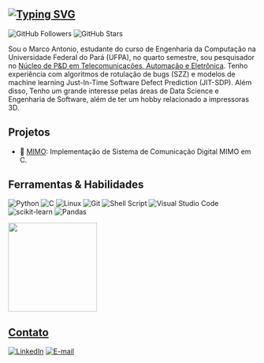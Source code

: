 [![Typing SVG](https://readme-typing-svg.demolab.com?font=Noto+Sans+MonoPause&weight=700&size=24&duration=4999&pause=1000&color=76bdfc&&vCenter=true&width=435&lines=Hi!+I%C2%B4m+Marco+Mau%C3%A9s+🖥️)](https://git.io/typing-svg)
---
![GitHub Followers](https://img.shields.io/github/followers/mauesjr?style=social)
![GitHub Stars](https://img.shields.io/github/stars/mauesjr?style=social)

Sou o Marco Antonio, estudante do curso de Engenharia da Computação na Universidade Federal do Pará (UFPA), no quarto semestre, sou pesquisador no [Núcleo de P&D em Telecomunicações, Automação e Eletrônica](https://github.com/lasseufpa). Tenho experiência com algoritmos de rotulação de bugs (SZZ) e modelos de machine learning Just-In-Time Software Defect Prediction (JIT-SDP). Além disso, Tenho um grande interesse pelas áreas de Data Science e Engenharia de Software, além de ter um hobby relacionado a impressoras 3D.

## Projetos

- 📡 [MIMO](https://lasseufpa.github.io/cMIMO/): Implementação de Sistema de Comunicação Digital MIMO em C.

## Ferramentas & Habilidades

![Python](https://img.shields.io/badge/python-3670A0?style=for-the-badge&logo=python&logoColor=ffdd54)
![C](https://img.shields.io/badge/c-%2300599C.svg?style=for-the-badge&logo=c&logoColor=white)
![Linux](https://img.shields.io/badge/Linux-FCC624?style=for-the-badge&logo=linux&logoColor=black)
![Git](https://img.shields.io/badge/git-%23F05033.svg?style=for-the-badge&logo=git&logoColor=white)
![Shell Script](https://img.shields.io/badge/shell-%23121011.svg?style=for-the-badge&logo=gnu-bash&logoColor=yellow)
![Visual Studio Code](https://img.shields.io/badge/VS%20Code-0078d7.svg?style=for-the-badge&logo=visual-studio-code&logoColor=white)
![scikit-learn](https://img.shields.io/badge/scikit--learn-%23F7931E.svg?style=for-the-badge&logo=scikit-learn&logoColor=white)
![Pandas](https://img.shields.io/badge/pandas-%23150458.svg?style=for-the-badge&logo=pandas&logoColor=white)


 <a href="https://github.com/mauesjr">
    <img height="180em" src="https://github-readme-stats-eight-theta.vercel.app/api?username=mauesjr&show_icons=true&theme=tokyonight&include_all_commits=true&count_private=true"/>
</p>

   
## Contato

[![LinkedIn](https://img.shields.io/badge/-LinkedIn-000?style=for-the-badge&logo=linkedin&logoColor=76bdfc&color:ff5d8f)](www.linkedin.com/in/marcomaues)
[![E-mail](https://img.shields.io/badge/-Email-000?style=for-the-badge&logo=microsoft-outlook&logoColor=76bdfc&color:ff5d8f)](mailto:marcomauesjr@gmail.com)
